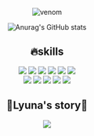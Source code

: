 

<!--
**lyuna29/lyuna29** is a ✨ _special_ ✨ repository because its `README.md` (this file) appears on your GitHub profile.

Here are some ideas to get you started:

- 🔭 I’m currently working on ...
- 🌱 I’m currently learning ...
- 👯 I’m looking to collaborate on ...
- 🤔 I’m looking for help with ...
- 💬 Ask me about ...
- 📫 How to reach me: ...
- 😄 Pronouns: ...
- ⚡ Fun fact: ...
-->
<div align="center">
        
![venom](https://capsule-render.vercel.app/api?type=venom&height=200&text=Welcome%20to%20lyuna's%20Github&fontSize=60&color=0:8871e5,100:b678c4&stroke=b678c4)
</div>



<div align="center">
  
![Anurag's GitHub stats](https://github-readme-stats.vercel.app/api?username=lyuna29&show_icons=true&theme=tokyonight)
</div>

<div>

<h2 align="center">🔥skills</h2>

<div align="center">
        <img src="https://img.shields.io/badge/html5-E34F26?style=for-the-badge&logo=html5&logoColor=white"> 
        <img src="https://img.shields.io/badge/css-1572B6?style=for-the-badge&logo=css3&logoColor=white"> 
        <img src="https://img.shields.io/badge/javascript-F7DF1E?style=for-the-badge&logo=javascript&logoColor=black"> 
        <img src="https://img.shields.io/badge/React-61DAFB?style=for-the-badge&logo=react&logoColor=black"/>
        <img src="https://img.shields.io/badge/typescript-white?style=for-the-badge&logo=typescript&logoColor=3178C6"/>
        <img src="https://img.shields.io/badge/Next-black?style=for-the-badge&logo=next.js&logoColor=white"/>
</div>
<div align="center">
        <img src="https://img.shields.io/badge/firebase-FFCA28?style=for-the-badge&logo=firebase&logoColor=white">
        <img src="https://img.shields.io/badge/AWS-%23FF9900.svg?style=for-the-badge&logo=amazon-aws&logoColor=white"> 
        <img src="https://img.shields.io/badge/supabase-000000?style=for-the-badge&logo=supabase&logoColor=3FCF8E"> 
        <img src="https://img.shields.io/badge/styled--components-DB7093?style=for-the-badge&logo=styled-components&logoColor=white">
        <img src="https://img.shields.io/badge/tailwindcss-%2338B2AC.svg?style=for-the-badge&logo=tailwind-css&logoColor=white"> 
</div>

<h2 align="center">🫧Lyuna's  story🫧</h2>
<div align="center">
        <a href="https://lyuna29.tistory.com/">
        <img src="https://img.shields.io/badge/Tistory-000000?style=for-the-badge&logo=Tistory&logoColor=white"> 
    </a>
</div>
